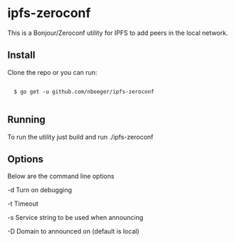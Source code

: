 # ipfs-zeroconf

This is a Bonjour/Zeroconf utility for IPFS to add peers in the local network. 


## Install

Clone the repo or you can run:
```shell
  
  $ go get -u github.com/nboeger/ipfs-zeroconf 
 
```

## Running 

To run the utility just build and run ./ipfs-zeroconf 

## Options

Below are the command line options

  -d Turn on debugging

  -t <int> Timeout

  -s <string> Service string to be used when announcing

  -D <string> Domain to announced on (default is local)




